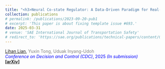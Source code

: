 ```yaml
---
title: "<h3>Neural Co-state Regulator: A Data-Driven Paradigm for Real-time Optimal Control with Input Constraints</h3>"
collection: publications
# permalink: /publications/2023-09-20-pub1
# excerpt: 'This paper is about fixing template issue #693.'
date: 2025-03-31
# venue: 'SAE International Journal of Transportation Safety'
# redirect_to: 'https://sae.org/publications/technical-papers/content/09-11-02-0012/'
---
```


<u>Lihan Lian</u>, <span style="color: gray;">Yuxin Tong, Uduak Inyang-Udoh</span><br>
<span style="color: blue;">*Conference on Decision and Control (CDC)*, 2025 *(In submission)*</span><br>
<i class="fa-solid fa-book-open"></i> [**[arXiv]**](https://arxiv.org) &nbsp;&nbsp;&nbsp;&nbsp;
<!-- <i class="fa-solid fa-file"></i> [**[Slide]**](../files/presentation-acc-2025.pdf) -->
